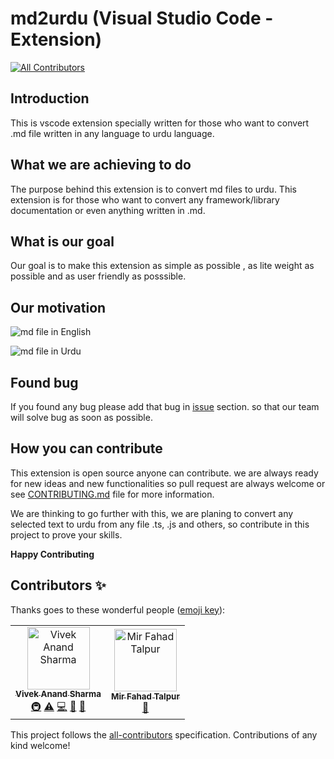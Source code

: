 # md2urdu (Visual Studio Code - Extension)
[![All Contributors](https://img.shields.io/badge/all_contributors-2-orange.svg?style=flat-square)](#contributors)

## Introduction

This is vscode extension specially written for those who want to convert .md file written in any language to urdu language.

## What we are achieving to do

The purpose behind this extension is to convert md files to urdu. This extension is for those who want to convert any framework/library documentation or even anything written in .md.

## What is our goal

Our goal is to make this extension as simple as possible , as lite weight as possible and as user friendly as posssible.

## Our motivation

![md file in English](https://res.cloudinary.com/dwl34s9au/image/upload/v1568659785/69596527_2635273863366195_4969254922131341312_n_oh7kwz.jpg)

![md file in Urdu](https://res.cloudinary.com/dwl34s9au/image/upload/v1568660144/69227802_2635273870032861_4311501726088691712_n_o7tbck.jpg)

## Found bug 

If you found any bug please add that bug in [issue](https://github.com/Techistan/md2urdu/issues) section. so that our team will solve bug as soon as possible.

## How you can contribute

This extension is open source anyone can contribute. we are always ready for new ideas and new functionalities so pull request are always welcome or see [CONTRIBUTING.md](https://github.com/Techistan/md2urdu/blob/master/CONTRIBUTING.md) file for more information. 

We are thinking to go further with this, we are planing to convert any selected text to urdu from any file .ts, .js and others, so contribute in this project to prove your skills.

**Happy Contributing**
## Contributors ✨

Thanks goes to these wonderful people ([emoji key](https://allcontributors.org/docs/en/emoji-key)):

<!-- ALL-CONTRIBUTORS-LIST:START - Do not remove or modify this section -->
<!-- prettier-ignore -->
<table>
  <tr>
    <td align="center"><a href="https://viveksharmaui.js.org"><img src="https://avatars1.githubusercontent.com/u/28563357?v=4" width="100px;" alt="Vivek Anand Sharma"/><br /><sub><b>Vivek Anand Sharma</b></sub></a><br /><a href="#infra-viveksharmaui" title="Infrastructure (Hosting, Build-Tools, etc)">🚇</a> <a href="https://github.com/Techistan/md2urdu/commits?author=viveksharmaui" title="Tests">⚠️</a> <a href="https://github.com/Techistan/md2urdu/commits?author=viveksharmaui" title="Code">💻</a> <a href="https://github.com/Techistan/md2urdu/commits?author=viveksharmaui" title="Documentation">📖</a> <a href="https://github.com/Techistan/md2urdu/issues?q=author%3Aviveksharmaui" title="Bug reports">🐛</a></td>
    <td align="center"><a href="https://github.com/MirFahad58"><img src="https://avatars1.githubusercontent.com/u/31244700?v=4" width="100px;" alt="Mir Fahad Talpur"/><br /><sub><b>Mir Fahad Talpur</b></sub></a><br /><a href="https://github.com/Techistan/md2urdu/commits?author=MirFahad58" title="Documentation">📖</a></td>
  </tr>
</table>

<!-- ALL-CONTRIBUTORS-LIST:END -->

This project follows the [all-contributors](https://github.com/all-contributors/all-contributors) specification. Contributions of any kind welcome!